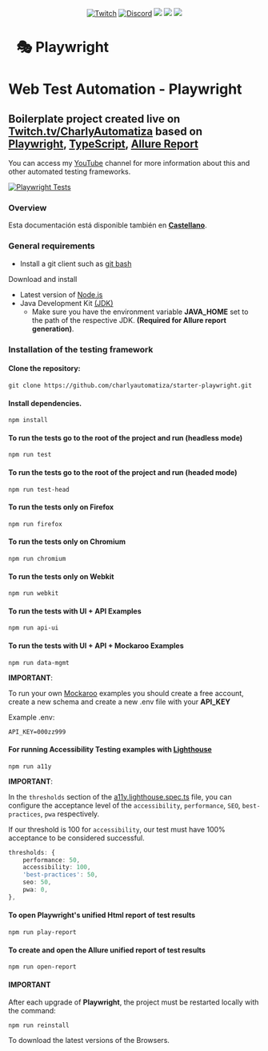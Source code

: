 <p align="center">
  <a href="https://www.twitch.tv/charlyautomatiza"><img alt="Twitch" src="https://img.shields.io/badge/CharlyAutomatiza-Twitch-9146FF.svg" style="max-height: 300px;"></a>
  <a href="https://discord.gg/wwM9GwxmRZ"><img alt="Discord" src="https://img.shields.io/discord/944608800361570315" style="max-height: 300px;"></a>
  <a href="http://twitter.com/char_automatiza"><img src="https://img.shields.io/badge/@char__automatiza-Twitter-1DA1F2.svg?style=flat" style="max-height: 300px;"></a>
  <a href="https://www.youtube.com/c/CharlyAutomatiza?sub_confirmation=1"><img src="https://img.shields.io/badge/CharlyAutomatiza-Youtube-FF0000.svg" style="max-height: 300px;" style="max-height: 300px;"></a>
  <a href="https://www.linkedin.com/in/gautocarlos/"><img src="https://img.shields.io/badge/Carlos%20 Gauto-LinkedIn-0077B5.svg" style="max-height: 300px;" style="max-height: 300px;"></a>
</p>

<h1 dir="auto"><a class="anchor" aria-hidden="true" href="https://playwright.dev/"><svg class="octicon octicon-link" viewBox="0 0 16 16" version="1.1" width="16" height="16" aria-hidden="true"><path fill-rule="evenodd"></path></svg></a><g-emoji class="g-emoji" alias="performing_arts" fallback-src="https://github.githubassets.com/images/icons/emoji/unicode/1f3ad.png">🎭</g-emoji> Playwright</h1>

# Web Test Automation - Playwright

## Boilerplate project created live on [Twitch.tv/CharlyAutomatiza](https://www.twitch.tv/charlyautomatiza) based on [Playwright](https://playwright.dev/), [TypeScript](https://www.typescriptlang.org/), [Allure Report](https://docs.qameta.io/allure-report/)

You can access my [YouTube](https://www.youtube.com/c/CharlyAutomatiza?sub_confirmation=1) channel for more information about this and other automated testing frameworks.

[![Playwright Tests](https://github.com/charlyautomatiza/starter-playwright/actions/workflows/playwright.yml/badge.svg)](https://github.com/charlyautomatiza/starter-playwright/actions/workflows/playwright.yml)

### Overview

Esta documentación está disponible también en [**Castellano**](LEEME.md).

### General requirements

- Install a git client such as [git bash](https://git-scm.com/downloads)

Download and install

- Latest version of [Node.js](https://nodejs.org/es/download/)
- Java Development Kit [(JDK)](https://www.oracle.com/java/technologies/downloads/)
  - Make sure you have the environment variable **JAVA_HOME** set to the path of the respective JDK. **(Required for Allure report generation)**.

### Installation of the testing framework

#### **Clone the repository:**

    git clone https://github.com/charlyautomatiza/starter-playwright.git

#### **Install dependencies.**

    npm install

#### **To run the tests go to the root of the project and run (headless mode)**

    npm run test

#### **To run the tests go to the root of the project and run (headed mode)**

    npm run test-head

#### **To run the tests only on Firefox**

    npm run firefox

#### **To run the tests only on Chromium**

    npm run chromium

#### **To run the tests only on Webkit**

    npm run webkit

#### **To run the tests with UI + API Examples**

    npm run api-ui

#### **To run the tests with UI + API + Mockaroo Examples**

    npm run data-mgmt

**IMPORTANT**:

To run your own [Mockaroo](https://www.mockaroo.com/) examples you should create a free account, create a new schema and create a new .env file with your **API_KEY**

Example .env:

    API_KEY=000zz999

#### **For running Accessibility Testing examples with [Lighthouse](https://www.npmjs.com/package/playwright-lighthouse)**

    npm run a11y

**IMPORTANT**:

In the `thresholds` section of the [a11y.lighthouse.spec.ts](./tests/a11y.lighthouse.spec.ts) file, you can configure the acceptance level of the `accessibility`, `performance`, `SEO`, `best-practices`, `pwa` respectively.

If our threshold is 100 for `accessibility`, our test must have 100% acceptance to be considered successful.

```typescript
thresholds: {
    performance: 50,
    accessibility: 100,
    'best-practices': 50,
    seo: 50,
    pwa: 0,
},
```

#### **To open Playwright's unified Html report of test results**

    npm run play-report

#### **To create and open the Allure unified report of test results**

    npm run open-report

#### **IMPORTANT**

After each upgrade of **Playwright**, the project must be restarted locally with the command:

    npm run reinstall

To download the latest versions of the Browsers.
